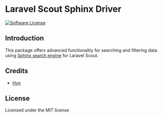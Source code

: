 # Laravel Scout Sphinx Driver

[![Software License](https://img.shields.io/badge/license-MIT-brightgreen.svg?style=flat-square)](LICENSE)

## Introduction
This package offers advanced functionality for searching and filtering data using [Sphinx search engine](http://sphinxsearch.com/) for Laravel Scout.

## Credits

- [Hyn](https://github.com/hyn)

## License

Licensed under the MIT license
